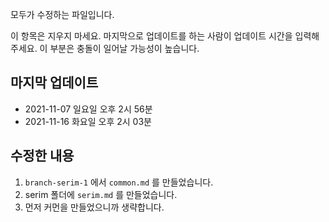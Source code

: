 모두가 수정하는 파일입니다.

이 항목은 지우지 마세요.
마지막으로 업데이트를 하는 사람이 업데이트 시간을 입력해 주세요.
이 부분은 충돌이 일어날 가능성이 높습니다.
## 마지막 업데이트
* 2021-11-07 일요일 오후 2시 56분
* 2021-11-16 화요일 오후 2시 03분

## 수정한 내용
1. `branch-serim-1` 에서 `common.md` 를 만들었습니다.
2. serim 폴더에 `serim.md` 를 만들었습니다.
3. 먼저 커먼을 만들었으니까 생략합니다.
